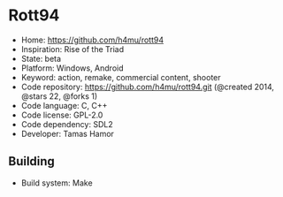 # Rott94

- Home: https://github.com/h4mu/rott94
- Inspiration: Rise of the Triad
- State: beta
- Platform: Windows, Android
- Keyword: action, remake, commercial content, shooter
- Code repository: https://github.com/h4mu/rott94.git (@created 2014, @stars 22, @forks 1)
- Code language: C, C++
- Code license: GPL-2.0
- Code dependency: SDL2
- Developer: Tamas Hamor

## Building

- Build system: Make
